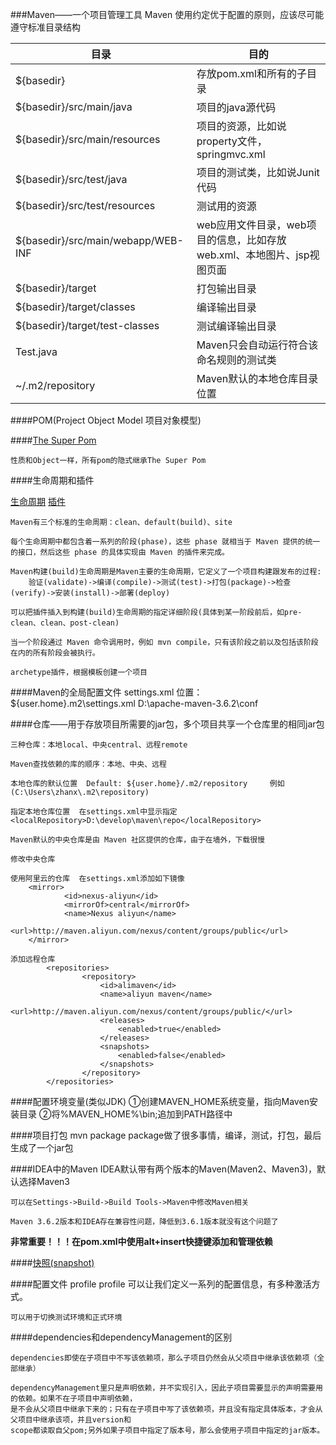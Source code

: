 ###Maven——一个项目管理工具
    Maven 使用约定优于配置的原则，应该尽可能遵守标准目录结构
    
|目录|目的|
|--------|--------|
|${basedir}	|存放pom.xml和所有的子目录|
|${basedir}/src/main/java	|项目的java源代码|
|${basedir}/src/main/resources|	项目的资源，比如说property文件，springmvc.xml|
|${basedir}/src/test/java	|项目的测试类，比如说Junit代码|
|${basedir}/src/test/resources|	测试用的资源|
|${basedir}/src/main/webapp/WEB-INF	|web应用文件目录，web项目的信息，比如存放web.xml、本地图片、jsp视图页面|
|${basedir}/target	|打包输出目录|
|${basedir}/target/classes	|编译输出目录|
|${basedir}/target/test-classes|	测试编译输出目录|
|Test.java	|Maven只会自动运行符合该命名规则的测试类|
|~/.m2/repository	|Maven默认的本地仓库目录位置|

####POM(Project Object Model 项目对象模型)

####[The Super Pom](http://maven.apache.org/pom.html#The_Super_POM)

    性质和Object一样，所有pom的隐式继承The Super Pom

####生命周期和插件

   [生命周期](https://www.runoob.com/maven/maven-build-life-cycle.html)
   [插件](https://www.runoob.com/maven/maven-plugins.html)

    Maven有三个标准的生命周期：clean、default(build)、site
    
    每个生命周期中都包含着一系列的阶段(phase)，这些 phase 就相当于 Maven 提供的统一的接口，然后这些 phase 的具体实现由 Maven 的插件来完成。
    
    Maven构建(build)生命周期是Maven主要的生命周期，它定义了一个项目构建跟发布的过程:
        验证(validate)->编译(compile)->测试(test)->打包(package)->检查(verify)->安装(install)->部署(deploy)
    
    可以把插件插入到构建(build)生命周期的指定详细阶段(具体到某一阶段前后，如pre-clean、clean、post-clean)
    
    当一个阶段通过 Maven 命令调用时，例如 mvn compile，只有该阶段之前以及包括该阶段在内的所有阶段会被执行。
    
    archetype插件，根据模板创建一个项目

####Maven的全局配置文件   settings.xml
    位置：${user.home}\.m2\settings.xml
         D:\apache-maven-3.6.2\conf
         
####仓库——用于存放项目所需要的jar包，多个项目共享一个仓库里的相同jar包

    三种仓库：本地local、中央central、远程remote
    
    Maven查找依赖的库的顺序：本地、中央、远程
    
    本地仓库的默认位置  Default: ${user.home}/.m2/repository     例如(C:\Users\zhanx\.m2\repository)
    
    指定本地仓库位置  在settings.xml中显示指定   <localRepository>D:\develop\maven\repo</localRepository>
    
    Maven默认的中央仓库是由 Maven 社区提供的仓库，由于在墙外，下载很慢
    
    修改中央仓库
    
    使用阿里云的仓库  在settings.xml添加如下镜像
        <mirror>  
        		<id>nexus-aliyun</id>  
        		<mirrorOf>central</mirrorOf>    
        		<name>Nexus aliyun</name>  
        		<url>http://maven.aliyun.com/nexus/content/groups/public</url>  
        </mirror>
    
    添加远程仓库
            <repositories>  
                    <repository>  
                        <id>alimaven</id>  
                        <name>aliyun maven</name>  
                        <url>http://maven.aliyun.com/nexus/content/groups/public/</url>  
                        <releases>  
                            <enabled>true</enabled>  
                        </releases>  
                        <snapshots>  
                            <enabled>false</enabled>  
                        </snapshots>  
                    </repository>  
            </repositories>
        
####配置环境变量(类似JDK)
    ①创建MAVEN_HOME系统变量，指向Maven安装目录
    ②将%MAVEN_HOME%\bin;追加到PATH路径中
    
####项目打包
    mvn package
    package做了很多事情，编译，测试，打包，最后生成了一个jar包

####IDEA中的Maven
    IDEA默认带有两个版本的Maven(Maven2、Maven3)，默认选择Maven3
    
    可以在Settings->Build->Build Tools->Maven中修改Maven相关
    
    Maven 3.6.2版本和IDEA存在兼容性问题，降低到3.6.1版本就没有这个问题了
    
   **非常重要！！！在pom.xml中使用alt+insert快捷键添加和管理依赖**
    
####[快照(snapshot)](https://www.runoob.com/maven/maven-snapshots.html)

####配置文件  profile
    profile 可以让我们定义一系列的配置信息，有多种激活方式。

    可以用于切换测试环境和正式环境
    
####dependencies和dependencyManagement的区别

    dependencies即使在子项目中不写该依赖项，那么子项目仍然会从父项目中继承该依赖项（全部继承）
    
    dependencyManagement里只是声明依赖，并不实现引入，因此子项目需要显示的声明需要用的依赖。如果不在子项目中声明依赖，
    是不会从父项目中继承下来的；只有在子项目中写了该依赖项，并且没有指定具体版本，才会从父项目中继承该项，并且version和
    scope都读取自父pom;另外如果子项目中指定了版本号，那么会使用子项目中指定的jar版本。